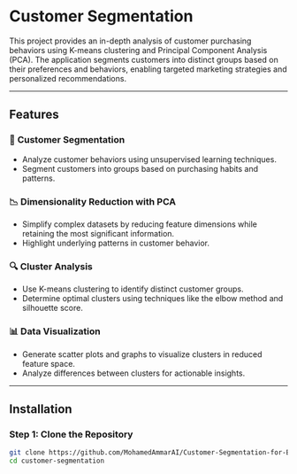 # Customer Segmentation 

This project provides an in-depth analysis of customer purchasing behaviors using K-means clustering and Principal Component Analysis (PCA). The application segments customers into distinct groups based on their preferences and behaviors, enabling targeted marketing strategies and personalized recommendations.

---

## Features

### 🎯 **Customer Segmentation**
- Analyze customer behaviors using unsupervised learning techniques.
- Segment customers into groups based on purchasing habits and patterns.

### 📉 **Dimensionality Reduction with PCA**
- Simplify complex datasets by reducing feature dimensions while retaining the most significant information.
- Highlight underlying patterns in customer behavior.

### 🔍 **Cluster Analysis**
- Use K-means clustering to identify distinct customer groups.
- Determine optimal clusters using techniques like the elbow method and silhouette score.

### 📊 **Data Visualization**
- Generate scatter plots and graphs to visualize clusters in reduced feature space.
- Analyze differences between clusters for actionable insights.

---

## Installation

### Step 1: Clone the Repository
```bash
git clone https://github.com/MohamedAmmarAI/Customer-Segmentation-for-E-commerce-Personalization.git
cd customer-segmentation
